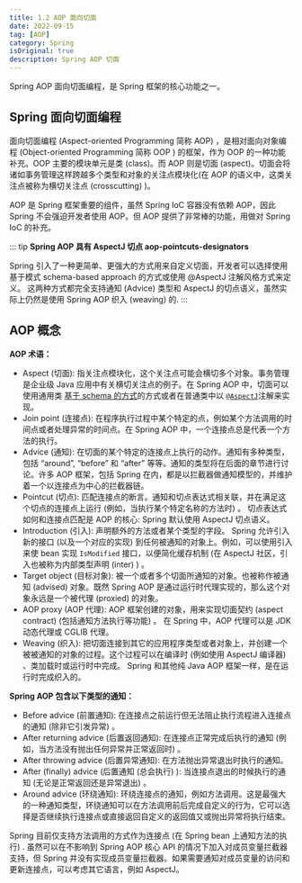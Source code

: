 ```yaml
---
title: 1.2 AOP 面向切面
date: 2022-09-15
tag: [AOP]
category: Spring
isOriginal: true
description: Spring AOP 切面
---
```


Spring AOP 面向切面编程，是 Spring 框架的核心功能之一。
<!-- more -->

## Spring 面向切面编程

面向切面编程 (Aspect-oriented Programming 简称 AOP) ，是相对面向对象编程 (Object-oriented Programming 简称 OOP ) 的框架，作为 OOP 的一种功能补充。OOP 主要的模块单元是类 (class)。而 AOP 则是切面 (aspect)。切面会将诸如事务管理这样跨越多个类型和对象的关注点模块化(在 AOP 的语义中，这类关注点被称为横切关注点 (crosscutting) )。

AOP 是 Spring 框架重要的组件，虽然 Spring IoC 容器没有依赖 AOP，因此 Spring 不会强迫开发者使用 AOP。但 AOP 提供了非常棒的功能，用做对 Spring IoC 的补充。

::: tip
**Spring AOP 具有 AspectJ 切点 aop-pointcuts-designators**

Spring 引入了一种更简单、更强大的方式用来自定义切面，开发者可以选择使用基于模式 schema-based approach 的方式或使用 @AspectJ 注解风格方式来定义。
这两种方式都完全支持通知 (Advice) 类型和 AspectJ 的切点语义，虽然实际上仍然是使用 Spring AOP 织入 (weaving) 的.
:::

## AOP 概念

**AOP 术语：**

- Aspect (切面): 指关注点模块化，这个关注点可能会横切多个对象。事务管理是企业级 Java 应用中有关横切关注点的例子。在 Spring AOP 中，切面可以使用通用类 [基于 schema 的方式](http://docs.jcohy.com/docs/spring-framework/5.3.6/html5/zh-cn/core.html#aop-schema)的方式或者在普通类中以 [`@AspectJ`](http://docs.jcohy.com/docs/spring-framework/5.3.6/html5/zh-cn/core.html#aop-ataspectj)注解来实现。
- Join point (连接点): 在程序执行过程中某个特定的点，例如某个方法调用的时间点或者处理异常的时间点。在 Spring AOP 中，一个连接点总是代表一个方法的执行。
- Advice (通知): 在切面的某个特定的连接点上执行的动作。通知有多种类型，包括 “around”, “before” 和 “after” 等等。通知的类型将在后面的章节进行讨论。许多 AOP 框架，包括 Spring 在内，都是以拦截器做通知模型的，并维护着一个以连接点为中心的拦截器链。
- Pointcut (切点): 匹配连接点的断言。通知和切点表达式相关联，并在满足这个切点的连接点上运行 (例如，当执行某个特定名称的方法时) 。 切点表达式如何和连接点匹配是 AOP 的核心: Spring 默认使用 AspectJ 切点语义。
- Introduction (引入): 声明额外的方法或者某个类型的字段。 Spring 允许引入新的接口 (以及一个对应的实现) 到任何被通知的对象上。例如，可以使用引入来使 bean 实现 `IsModified` 接口，以便简化缓存机制 (在 AspectJ 社区，引入也被称为内部类型声明 (inter) ) 。
- Target object (目标对象): 被一个或者多个切面所通知的对象。也被称作被通知 (advised) 对象。既然 Spring AOP 是通过运行时代理实现的，那么这个对象永远是一个被代理 (proxied) 的对象。
- AOP proxy (AOP 代理): AOP 框架创建的对象，用来实现切面契约 (aspect contract) (包括通知方法执行等功能) 。 在 Spring 中，AOP 代理可以是 JDK 动态代理或 CGLIB 代理。
- Weaving (织入): 把切面连接到其它的应用程序类型或者对象上，并创建一个被被通知的对象的过程。这个过程可以在编译时 (例如使用 AspectJ 编译器) 、类加载时或运行时中完成。 Spring 和其他纯 Java AOP 框架一样，是在运行时完成织入的。

**Spring AOP 包含以下类型的通知：**

- Before advice (前置通知): 在连接点之前运行但无法阻止执行流程进入连接点的通知 (除非它引发异常) 。
- After returning advice (后置返回通知): 在连接点正常完成后执行的通知 (例如，当方法没有抛出任何异常并正常返回时) 。
- After throwing advice (后置异常通知): 在方法抛出异常退出时执行的通知。
- After (finally) advice (后置通知 (总会执行) ): 当连接点退出的时候执行的通知 (无论是正常返回还是异常退出) 。
- Around advice (环绕通知): 环绕连接点的通知，例如方法调用。这是最强大的一种通知类型，环绕通知可以在方法调用前后完成自定义的行为，它可以选择是否继续执行连接点或直接返回自定义的返回值又或抛出异常将执行结束。

Spring 目前仅支持方法调用的方式作为连接点 (在 Spring bean 上通知方法的执行) . 虽然可以在不影响到 Spring AOP 核心 API 的情况下加入对成员变量拦截器支持，但 Spring 并没有实现成员变量拦截器。如果需要通知对成员变量的访问和更新连接点，可以考虑其它语言，例如 AspectJ。